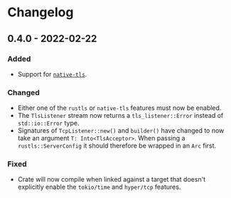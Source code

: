 # Changelog 

## 0.4.0 - 2022-02-22

### Added

- Support for [`native-tls`](https://github.com/sfackler/rust-native-tls).

### Changed

- Either one of the `rustls` or `native-tls` features must now be enabled.
- The `TlsListener` stream now returns a `tls_listener::Error` instead of `std::io::Error` type.
- Signatures of `TcpListener::new()` and `builder()` have changed to now take an argument `T: Into<TlsAcceptor>`. 
  When passing a `rustls::ServerConfig` it should therefore be wrapped in an `Arc` first.

### Fixed

- Crate will now compile when linked against a target that doesn't explicitly enable the `tokio/time` and `hyper/tcp`
  features.
